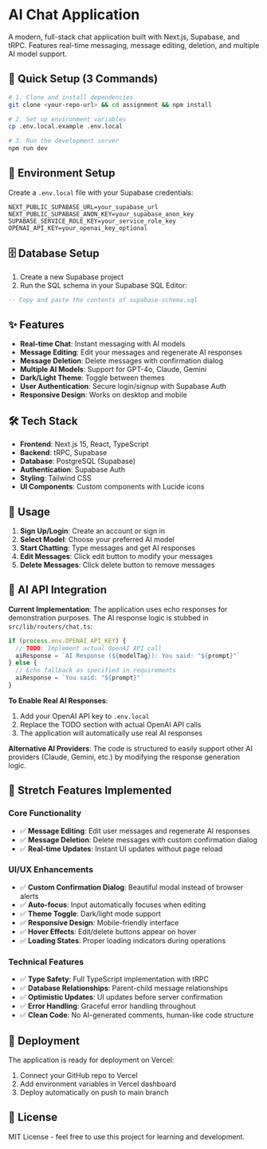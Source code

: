 # AI Chat Application

A modern, full-stack chat application built with Next.js, Supabase, and tRPC. Features real-time messaging, message editing, deletion, and multiple AI model support.

## 🚀 Quick Setup (3 Commands)

```bash
# 1. Clone and install dependencies
git clone <your-repo-url> && cd assignment && npm install

# 2. Set up environment variables
cp .env.local.example .env.local

# 3. Run the development server
npm run dev
```

## 🔧 Environment Setup

Create a `.env.local` file with your Supabase credentials:

```env
NEXT_PUBLIC_SUPABASE_URL=your_supabase_url
NEXT_PUBLIC_SUPABASE_ANON_KEY=your_supabase_anon_key
SUPABASE_SERVICE_ROLE_KEY=your_service_role_key
OPENAI_API_KEY=your_openai_key_optional
```

## 🗄️ Database Setup

1. Create a new Supabase project
2. Run the SQL schema in your Supabase SQL Editor:

```sql
-- Copy and paste the contents of supabase-schema.sql
```

## ✨ Features

- **Real-time Chat**: Instant messaging with AI models
- **Message Editing**: Edit your messages and regenerate AI responses
- **Message Deletion**: Delete messages with confirmation dialog
- **Multiple AI Models**: Support for GPT-4o, Claude, Gemini
- **Dark/Light Theme**: Toggle between themes
- **User Authentication**: Secure login/signup with Supabase Auth
- **Responsive Design**: Works on desktop and mobile

## 🛠️ Tech Stack

- **Frontend**: Next.js 15, React, TypeScript
- **Backend**: tRPC, Supabase
- **Database**: PostgreSQL (Supabase)
- **Authentication**: Supabase Auth
- **Styling**: Tailwind CSS
- **UI Components**: Custom components with Lucide icons

## 📱 Usage

1. **Sign Up/Login**: Create an account or sign in
2. **Select Model**: Choose your preferred AI model
3. **Start Chatting**: Type messages and get AI responses
4. **Edit Messages**: Click edit button to modify your messages
5. **Delete Messages**: Click delete button to remove messages

## 🔌 AI API Integration

**Current Implementation**: The application uses echo responses for demonstration purposes. The AI response logic is stubbed in `src/lib/routers/chat.ts`:

```typescript
if (process.env.OPENAI_API_KEY) {
  // TODO: Implement actual OpenAI API call
  aiResponse = `AI Response (${modelTag}): You said: "${prompt}"`
} else {
  // Echo fallback as specified in requirements
  aiResponse = `You said: "${prompt}"`
}
```

**To Enable Real AI Responses**:
1. Add your OpenAI API key to `.env.local`
2. Replace the TODO section with actual OpenAI API calls
3. The application will automatically use real AI responses

**Alternative AI Providers**: The code is structured to easily support other AI providers (Claude, Gemini, etc.) by modifying the response generation logic.

## 🎯 Stretch Features Implemented

### Core Functionality
- ✅ **Message Editing**: Edit user messages and regenerate AI responses
- ✅ **Message Deletion**: Delete messages with custom confirmation dialog
- ✅ **Real-time Updates**: Instant UI updates without page reload

### UI/UX Enhancements
- ✅ **Custom Confirmation Dialog**: Beautiful modal instead of browser alerts
- ✅ **Auto-focus**: Input automatically focuses when editing
- ✅ **Theme Toggle**: Dark/light mode support
- ✅ **Responsive Design**: Mobile-friendly interface
- ✅ **Hover Effects**: Edit/delete buttons appear on hover
- ✅ **Loading States**: Proper loading indicators during operations

### Technical Features
- ✅ **Type Safety**: Full TypeScript implementation with tRPC
- ✅ **Database Relationships**: Parent-child message relationships
- ✅ **Optimistic Updates**: UI updates before server confirmation
- ✅ **Error Handling**: Graceful error handling throughout
- ✅ **Clean Code**: No AI-generated comments, human-like code structure

## 🚀 Deployment

The application is ready for deployment on Vercel:

1. Connect your GitHub repo to Vercel
2. Add environment variables in Vercel dashboard
3. Deploy automatically on push to main branch

## 📄 License

MIT License - feel free to use this project for learning and development.